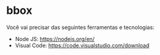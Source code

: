 # bbox

Você vai precisar das seguintes ferramentas e tecnologias:

- Node JS: https://nodejs.org/en/
- Visual Code: https://code.visualstudio.com/download
